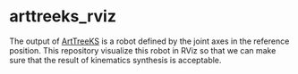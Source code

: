 # arttreeks_rviz
The output of [ArtTreeKS](https://github.com/bobbens/ArtTreeKS) is a robot defined by the joint axes in the reference position. This repository visualize this robot in RViz so that we can make sure that the result of kinematics synthesis is acceptable.
